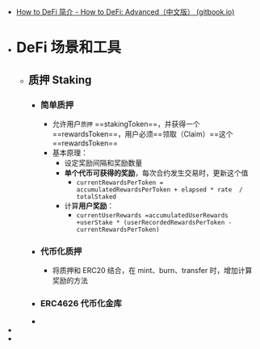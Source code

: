 - [How to DeFi 简介 - How to DeFi: Advanced（中文版） (gitbook.io)](https://nigdaemon.gitbook.io/how-to-defi-advanced-zhogn-wen-b/master)
- # DeFi 场景和工具
	- ## 质押 Staking
		- ### 简单质押
			- 允许用户`质押`   ==stakingToken==，并获得一个==rewardsToken==，用户必须==领取（Claim）==这个 ==rewardsToken==
			- 基本原理：
				- 设定奖励间隔和奖励数量
				- **单个代币可获得的奖励**，每次合约发生交易时，更新这个值
					- `currentRewardsPerToken = accumulatedRewardsPerToken + elapsed * rate  / totalStaked`
				- 计算**用户奖励**：
					- `currentUserRewards =accumulatedUserRewards +userStake * (userRecordedRewardsPerToken - currentRewardsPerToken)`
		- ### 代币化质押
			- 将质押和 ERC20 结合，在 mint、burn、transfer 时，增加计算奖励的方法
		- ### ERC4626 代币化金库
		-
-
-